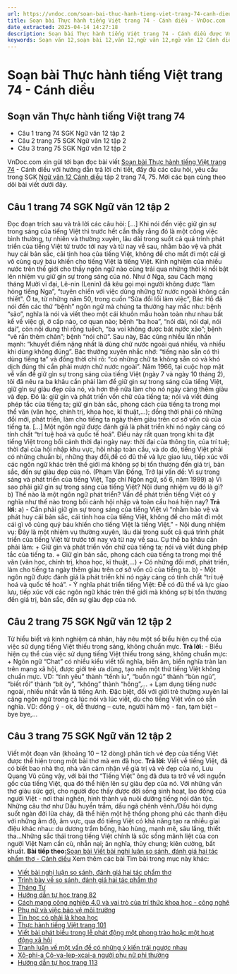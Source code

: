 ```yaml
---
url: https://vndoc.com/soan-bai-thuc-hanh-tieng-viet-trang-74-canh-dieu-331360
title: Soạn bài Thực hành tiếng Việt trang 74 - Cánh diều - VnDoc.com
date_extracted: 2025-04-14 14:27:18
description: Soạn bài Thực hành tiếng Việt trang 74 - Cánh diều được VnDoc.com sưu tầm và xin gửi tới bạn đọc cùng tham khảo nhé.
keywords: Soạn văn 12,soạn bài 12,văn 12,ngữ văn 12,ngữ văn 12 Cánh diều,soạn ngữ văn 12,giải ngữ văn 12,soạn văn 12 Cánh diều,soạn văn 12 Cánh diều ngắn nhất,soạn bài 12 cánh diều,soạn văn 12 tập 2 trang 74 Cánh diều,Soạn bài Thực hành tiếng Việt trang 74 Cánh diều,Soạn bài Thực hành tiếng Việt trang 74,Soạn văn Thực hành tiếng Việt trang 74,Soạn bài Thực hành tiếng Việt trang 74 ngắn gọn,Thực hành tiếng Việt trang 74,soạn văn 12 tập 2 trang 74,soạn văn 12 tập 2 trang 75
---
```


# Soạn bài Thực hành tiếng Việt trang 74 - Cánh diều
## Soạn văn Thực hành tiếng Việt trang 74
  * Câu 1 trang 74 SGK Ngữ văn 12 tập 2
  * Câu 2 trang 75 SGK Ngữ văn 12 tập 2
  * Câu 3 trang 75 SGK Ngữ văn 12 tập 2

VnDoc.com xin gửi tới bạn đọc bài viết [Soạn bài Thực hành tiếng Việt trang 74](<https://vndoc.com/soan-bai-thuc-hanh-tieng-viet-trang-74-canh-dieu-331360>) \- Cánh diều với hướng dẫn trả lời chi tiết, đầy đủ các câu hỏi, yêu cầu trong SGK [Ngữ văn 12 Cánh diều](<https://vndoc.com/soan-van-12-canh-dieu>) tập 2 trang 74, 75. Mời các bạn cùng theo dõi bài viết dưới đây.
## Câu 1 trang 74 SGK Ngữ văn 12 tập 2
Đọc đoạn trích sau và trả lời các câu hỏi:
\[...\] Khi nói đến việc giữ gìn sự trong sáng của tiếng Việt thì trước hết cần thấy rằng đó là một công việc bình thường, tự nhiên và thường xuyên, lâu dài trong suốt cả quá trình phát triển của tiếng Việt từ trước tới nay và từ nay về sau, nhằm bảo vệ và phát huy cái bản sắc, cải tinh hoa của tiếng Việt, không để cho mất đi một cái gì vô cùng quý báu khiến cho tiếng Việt là tiếng Việt.
Kinh nghiệm của nhiều nước trên thế giới cho thấy ngôn ngữ nào cũng trải qua những thời kì nổi bật lên nhiệm vụ giữ gìn sự trong sáng của nó. Như ở Nga, sau Cách mạng tháng Mười vĩ đại, Lê-nin \(Lenin\) đã kêu gọi mọi người không được “làm hỏng tiếng Nga”, “tuyên chiến với việc dùng những từ nước ngoài không cần thiết".
Ở ta, từ những năm 50, trong cuốn “Sửa đổi lối làm việc”, Bác Hồ đã nói đến các thứ “bệnh” ngôn ngữ mà chúng ta thường hay mắc như: bệnh “sảo”, nghĩa là nói và viết theo một cái khuôn mẫu hoàn toàn như nhau bất kể về việc gì, ở cấp nào, cơ quan nào; bệnh “ba hoa”, “nói dài, nói dại, nói dai”, còn nội dung thì rỗng tuếch, “ba voi không được bát nước xảo”; bệnh “vẽ rắn thêm chân”; bệnh “nói chữ”. Sau này, Bác cũng nhiều lần nhấn mạnh: “khuyết điểm nặng nhất là dùng chữ nước ngoài quá nhiều, và nhiều khi dùng không đúng”. Bác thường xuyên nhắc nhở: “tiếng nào sẵn có thì dùng tiếng ta” và đồng thời chỉ rõ: “có những chữ ta không sẵn có và khó dịch đúng thì cần phải mượn chữ nước ngoài”.
Năm 1966, tại cuộc họp mặt về vấn đề giữ gìn sự trong sáng của tiếng Việt \(ngày 7 và ngày 10 tháng 2\), tôi đã nêu ra ba khâu cần phải làm để giữ gìn sự trong sáng của tiếng Việt, giữ gìn sự giàu đẹp của nó, và hơn thế nữa làm cho nó ngày càng thêm giàu và đẹp. Đó là: giữ gìn và phát triển vốn chữ của tiếng ta; nói và viết đúng phép tắc của tiếng ta; giữ gìn bản sắc, phong cách của tiếng ta trong mọi thể văn \(văn học, chính trị, khoa học, kĩ thuật,...\); đồng thời phải có những đổi mới, phát triển, làm cho tiếng ta ngày thêm giàu trên cơ sở vốn cũ của tiếng ta.
\[...\] Một ngôn ngữ được đánh giá là phát triển khi nó ngày càng có tính chất “trí tuệ hoá và quốc tế hoá”. Điều này rất quan trọng khi ta đặt tiếng Việt trong bối cảnh thời đại ngày nay: thời đại của thông tin, của trí tuệ; thời đại của hội nhập khu vực, hội nhập toàn cầu, và do đó, tiếng Việt phải có những chuẩn bị, những thay đổi,để có đủ thế và lực giao lưu, tiếp xúc với các ngôn ngữ khác trên thế giới mà không sợ bị tổn thương đến giá trị, bản sắc, đến sự giàu đẹp của nó.
\(Phạm Văn Đồng, Trở lại vấn đề: Vì sự trong sáng và phát triển của tiếng Việt, Tạp chí Ngôn ngữ, số 6, năm 1999\)
a\) Vì sao phải giữ gìn sự trong sáng của tiếng Việt? Nội dung nhiệm vụ đó là gì?
b\) Thế nào là một ngôn ngữ phát triển? Vấn đề phát triển tiếng Việt có ý nghĩa như thế nào trong bối cảnh hội nhập và toàn cầu hoá hiện nay?
**Trả lời:**
a\)
\- Cần phải giữ gìn sự trong sáng của tiếng Việt vì “nhằm bảo vệ và phát huy cái bản sắc, cái tinh hoa của tiếng Việt, không để cho mất đi một cái gì vô cùng quý báu khiến cho tiếng Việt là tiếng Việt.”
\- Nội dung nhiệm vụ: Đây là một nhiệm vụ thường xuyên, lâu dài trong suốt cả quá trình phát triển của tiếng Việt từ trước tới nay và từ nay về sau. Cụ thể ba khâu cần phải làm:
\+ Giữ gìn và phát triển vốn chữ của tiếng ta; nói và viết đúng phép tắc của tiếng ta.
\+ Giữ gìn bản sắc, phong cách của tiếng ta trong mọi thể văn \(văn học, chính trị, khoa học, kĩ thuật,...\)
\+ Có những đổi mới, phát triển, làm cho tiếng ta ngày thêm giàu trên cơ sở vốn cũ của tiếng ta.
b\)
\- Một ngôn ngữ được đánh giá là phát triển khi nó ngày càng có tính chất “trí tuệ hoá và quốc tế hoá”.
\- Ý nghĩa phát triển tiếng Việt: Để có đủ thế và lực giao lưu, tiếp xúc với các ngôn ngữ khác trên thế giới mà không sợ bị tổn thương đến giá trị, bản sắc, đến sự giàu đẹp của nó.
## Câu 2 trang 75 SGK Ngữ văn 12 tập 2
Từ hiểu biết và kinh nghiệm cá nhân, hãy nêu một số biểu hiện cụ thể của việc sử dụng tiếng Việt thiếu trong sáng, không chuẩn mực.
**Trả lời:**
\- Biểu hiện cụ thể của việc sử dụng tiếng Việt thiếu trong sáng, không chuẩn mực:
\+ Ngôn ngữ “Chat” có nhiều kiểu viết tối nghĩa, biến âm, biến nghĩa tràn lan trên mạng xã hội, được giới trẻ ưa dùng, tạo nên một thứ tiếng Việt không chuẩn mực.
VD: “tình yêu” thành “tềnh iu”, “buồn ngủ” thành “bùn ngủ”, “biết rồi” thành “bít òy”, “không” thành “hông”,…
\+ Lạm dụng tiếng nước ngoài, nhiều nhất vẫn là tiếng Anh. Đặc biệt, đối với giới trẻ thường xuyên lai căng ngôn ngữ trong cả lúc nói và lúc viết, dù cho tiếng Việt vốn có sẵn nghĩa.
VD: đồng ý - ok, dễ thương – cute, người hâm mộ - fan, tạm biệt – bye bye,…
## Câu 3 trang 75 SGK Ngữ văn 12 tập 2
Viết một đoạn văn \(khoảng 10 – 12 dòng\) phân tích vẻ đẹp của tiếng Việt được thể hiện trong một bài thơ mà em đã học.
**Trả lời:**
Viết về tiếng Việt, đã có biết bao nhà thơ, nhà văn cảm nhận về giá trị và vẻ đẹp của nó, Lưu Quang Vũ cũng vậy, với bài thơ “Tiếng Việt” ông đã đưa ta trở về với nguồn gốc của tiếng Việt, qua đó thể hiện lên sự giàu đẹp của nó. Với những vần thơ giàu sức gợi, cho người đọc thấy được đời sống sinh hoạt, lao động của người Việt - nơi thai nghén, hình thành và nuôi dưỡng tiếng nói dân tộc. Những câu thơ như Dấu huyền trầm, dấu ngã chênh vênh./Dấu hỏi dựng suốt ngàn đời lửa cháy, đã thể hiện một hệ thống phong phú các thanh điệu với những âm độ, âm vực, qua đó tiếng Việt có khả năng tạo ra nhiều giai điệu khác nhau: du dương trầm bổng, hào hùng, mạnh mẽ, sâu lắng, thiết tha…Những sắc thái trong tiếng Việt chính là sức sống mãnh liệt của con người Việt Nam cần cù, nhẫn nại; ân nghĩa, thủy chung; kiên cường, bất khuất.
**Bài tiếp theo:**[Soạn bài Viết bài nghị luận so sánh, đánh giá hai tác phẩm thơ - Cánh diều](<https://vndoc.com/soan-bai-viet-bai-nghi-luan-so-sanh-danh-gia-hai-tac-pham-tho-canh-dieu-331361>)
Xem thêm các bài Tìm bài trong mục này khác:
  * [Viết bài nghị luận so sánh, đánh giá hai tác phẩm thơ](</soan-bai-viet-bai-nghi-luan-so-sanh-danh-gia-hai-tac-pham-tho-canh-dieu-331361>)
  * [Trình bày về so sánh, đánh giá hai tác phẩm thơ](</soan-bai-trinh-bay-ve-so-sanh-danh-gia-hai-tac-pham-tho-canh-dieu-331362>)
  * [Tháng Tư](</soan-bai-thang-tu-canh-dieu-331369>)
  * [Hướng dẫn tự học trang 82](</soan-bai-huong-dan-tu-hoc-trang-82-canh-dieu-331371>)
  * [Cách mạng công nghiệp 4.0 và vai trò của trí thức khoa học - công nghệ](</soan-bai-cach-mang-cong-nghiep-4-0-va-vai-tro-cua-tri-thuc-khoa-hoc-cong-nghe-canh-dieu-331422>)
  * [Phụ nữ và việc bảo vệ môi trường](</soan-bai-phu-nu-va-viec-bao-ve-moi-truong-canh-dieu-331424>)
  * [Tin học có phải là khoa học](</soan-bai-tin-hoc-co-phai-la-khoa-hoc-canh-dieu-331426>)
  * [Thực hành tiếng Việt trang 101](</soan-bai-thuc-hanh-tieng-viet-trang-101-canh-dieu-331427>)
  * [Viết bài phát biểu trong lễ phát động một phong trào hoặc một hoạt động xã hội](</soan-bai-viet-bai-phat-bieu-trong-le-phat-dong-mot-phong-trao-hoac-mot-hoat-dong-xa-hoi-canh-dieu-331430>)
  * [Tranh luận về một vấn đề có những ý kiến trái ngược nhau](</soan-bai-tranh-luan-ve-mot-van-de-co-nhung-y-kien-trai-nguoc-nhau-lop-12-tap-2-canh-dieu-331432>)
  * [Xô-phi-a Cô-va-lep-xcai-a người phụ nữ phi thường](</soan-bai-xo-phi-a-co-va-lep-xcai-a-nguoi-phu-nu-phi-thuong-canh-dieu-331436>)
  * [Hướng dẫn tự học trang 113](</soan-bai-huong-dan-tu-hoc-trang-113-canh-dieu-331438>)

